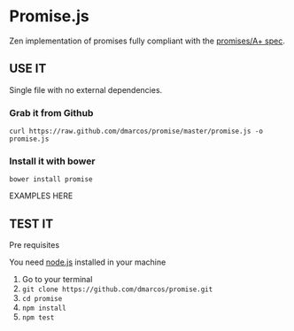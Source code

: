 Promise.js
==========

Zen implementation of promises fully compliant with the [promises/A+ spec](https://github.com/promises-aplus/promises-spec).

USE IT
------

Single file with no external dependencies.

### Grab it from Github ###

`curl https://raw.github.com/dmarcos/promise/master/promise.js -o promise.js`

### Install it with bower ###

`bower install promise`

EXAMPLES HERE

TEST IT
-------

Pre requisites

You need [node.js](http://nodejs.org/) installed in your machine

1. Go to your terminal
2. `git clone https://github.com/dmarcos/promise.git`
3. `cd promise`
4. `npm install`
5. `npm test`

